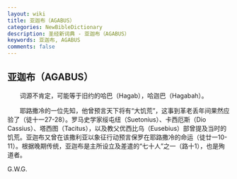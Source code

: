```yaml
---
layout: wiki
title: 亚迦布（AGABUS）
categories: NewBibleDictionary
description: 圣经新词典 - 亚迦布（AGABUS）
keywords: 亚迦布, AGABUS
comments: false
---
```


## 亚迦布（AGABUS）

　　词源不肯定，可能等于旧约的哈巴（Hagab），哈迦巴（Hagabah）。

　　耶路撒冷的一位先知，他曾预言天下将有“大饥荒”，这事到革老丢年间果然应验了（徒十一27-28）。罗马史学家绥屯纽（Suetonius）、卡西厄斯（Dio Cassius）、塔西图（Tacitus），以及教父优西比乌（Eusebius）部曾提及当时的饥荒。亚迦布又曾在该撒利亚以象征行动预言保罗在耶路撒冷的命运（徒廿一10-11）。根据晚期传统，亚迦布是主所设立及差遣的“七十人”之一（路十1），也是殉道者。

G.W.G.








